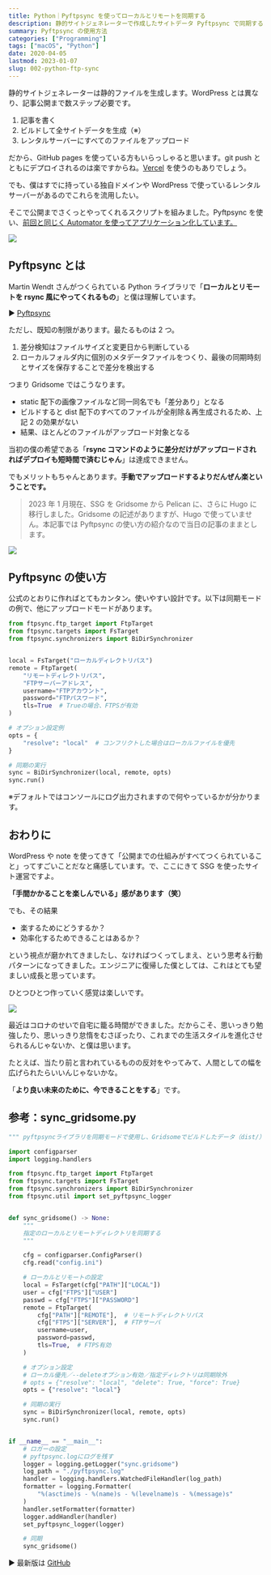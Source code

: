 ```yaml
---
title: Python｜Pyftpsync を使ってローカルとリモートを同期する
description: 静的サイトジェネレーターで作成したサイトデータ Pyftpsync で同期する方法
summary: Pyftpsync の使用方法
categories: ["Programming"]
tags: ["macOS", "Python"]
date: 2020-04-05
lastmod: 2023-01-07
slug: 002-python-ftp-sync
---
```


静的サイトジェネレーターは静的ファイルを生成します。WordPress とは異なり、記事公開まで数ステップ必要です。

1. 記事を書く
2. ビルドして全サイトデータを生成（※）
3. レンタルサーバーにすべてのファイルをアップロード

だから、GitHub pages を使っている方もいらっしゃると思います。git push とともにデプロイされるのは楽ですからね。[Vercel](https://vercel.com/) を使うのもありでしょう。

でも、僕はすでに持っている独自ドメインや WordPress で使っているレンタルサーバーがあるのでこれらを流用したい。

そこで公開までさくっとやってくれるスクリプトを組みました。Pyftpsync を使い、[前回と同じく Automator を使ってアプリケーション化しています。](https://nnamm.work/blog/001-blog-writing-tool/)

![](./1.jpg)

## Pyftpsync とは

Martin Wendt さんがつくられている Python ライブラリで「**ローカルとリモートを rsync 風にやってくれるもの**」と僕は理解しています。

▶︎ [Pyftpsync](https://pyftpsync.readthedocs.io/en/latest/index.html)

ただし、既知の制限があります。最たるものは 2 つ。

1. 差分検知はファイルサイズと変更日から判断している
2. ローカルフォルダ内に個別のメタデータファイルをつくり、最後の同期時刻とサイズを保存することで差分を検出する

つまり Gridsome ではこうなります。

- static 配下の画像ファイルなど同一同名でも「差分あり」となる
- ビルドすると dist 配下のすべてのファイルが全削除＆再生成されるため、上記 2 の効果がない
- 結果、ほとんどのファイルがアップロード対象となる

当初の僕の希望である「**rsync コマンドのように差分だけがアップロードされればデプロイも短時間で済むじゃん**」は達成できません。

でもメリットもちゃんとあります。**手動でアップロードするよりだんぜん楽ということです。**

> 2023 年 1 月現在、SSG を Gridsome から Pelican に、さらに Hugo に移行しました。Gridsome の記述がありますが、Hugo で使っていません。本記事では Pyftpsync の使い方の紹介なので当日の記事のままとします。

![](./2.jpg)

## Pyftpsync の使い方

公式のとおりに作ればとてもカンタン。使いやすい設計です。以下は同期モードの例で、他にアップロードモードがあります。

```py
from ftpsync.ftp_target import FtpTarget
from ftpsync.targets import FsTarget
from ftpsync.synchronizers import BiDirSynchronizer


local = FsTarget("ローカルディレクトリパス")
remote = FtpTarget(
    "リモートディレクトリパス",
    "FTPサーバーアドレス",
    username="FTPアカウント",
    password="FTPパスワード",
    tls=True  # Trueの場合、FTPSが有効
)

# オプション設定例
opts = {
    "resolve": "local"  # コンフリクトした場合はローカルファイルを優先
}

# 同期の実行
sync = BiDirSynchronizer(local, remote, opts)
sync.run()
```

※デフォルトではコンソールにログ出力されますので何やっているかが分かります。

## おわりに

WordPress や note を使ってきて「公開までの仕組みがすべてつくられていること」ってすごいことだなと痛感しています。で、ここにきて SSG を使ったサイト運営ですよ。

**「手間かかることを楽しんでいる」感があります（笑）**

でも、その結果

- 楽するためにどうするか？
- 効率化するためできることはあるか？

という視点が磨かれてきましたし、なければつくってしまえ、という思考＆行動パターンになってきました。エンジニアに復帰した僕としては、これはとても望ましい成長と思っています。

ひとつひとつ作っていく感覚は楽しいです。

![](./3.jpg)

最近はコロナのせいで自宅に籠る時間ができました。だからこそ、思いっきり勉強したり、思いっきり怠惰をむさぼったり、これまでの生活スタイルを進化させられるんじゃないか、と僕は思います。

たとえば、当たり前と言われているものの反対をやってみて、人間としての幅を広げられたらいいんじゃないかな。

「**より良い未来のために、今できることをする**」です。

## 参考：sync_gridsome.py

```py
""" pyftpsyncライブラリを同期モードで使用し、Gridsomeでビルドしたデータ（dist/）をデプロイ先と同期する """

import configparser
import logging.handlers

from ftpsync.ftp_target import FtpTarget
from ftpsync.targets import FsTarget
from ftpsync.synchronizers import BiDirSynchronizer
from ftpsync.util import set_pyftpsync_logger


def sync_gridsome() -> None:
    """
    指定のローカルとリモートディレクトリを同期する
    """

    cfg = configparser.ConfigParser()
    cfg.read("config.ini")

    # ローカルとリモートの設定
    local = FsTarget(cfg["PATH"]["LOCAL"])
    user = cfg["FTPS"]["USER"]
    passwd = cfg["FTPS"]["PASSWORD"]
    remote = FtpTarget(
        cfg["PATH"]["REMOTE"],  # リモートディレクトリパス
        cfg["FTPS"]["SERVER"],  # FTPサーバ
        username=user,
        password=passwd,
        tls=True,  # FTPS有効
    )

    # オプション設定
    # ローカル優先／--deleteオプション有効／指定ディレクトリは同期除外
    # opts = {"resolve": "local", "delete": True, "force": True}
    opts = {"resolve": "local"}

    # 同期の実行
    sync = BiDirSynchronizer(local, remote, opts)
    sync.run()


if __name__ == "__main__":
    # ロガーの設定
    # pyftpsync.logにログを残す
    logger = logging.getLogger("sync.gridsome")
    log_path = "./pyftpsync.log"
    handler = logging.handlers.WatchedFileHandler(log_path)
    formatter = logging.Formatter(
        "%(asctime)s - %(name)s - %(levelname)s - %(message)s"
    )
    handler.setFormatter(formatter)
    logger.addHandler(handler)
    set_pyftpsync_logger(logger)

    # 同期
    sync_gridsome()
```

▶ 最新版は [GitHub](https://github.com/nnamm/gridsome_sync)

